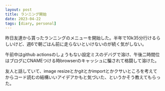 ```yaml
---
layout: post
title: ランニング開始
date: 2023-04-22
tags: [diary, personal]
---
```

昨日友達から貰ったランニングのメニューを開始した。半年で10k35分行けるらしいけど、週6で朝ごはん前に走らないといけないのが続く気がしない。

午前中はgithub actionsのしょうもない設定ミスのデバグで溶け、午後二時間位はブログにCNAMEつける時browserのキャッシュに騙されて格闘して溶けた。

友人と話していて、image resizeとかgitとかimportとかクサいところを考えてからコード読むの結構いいアイデアかもと気づいた、というかそう教えてもらった。
